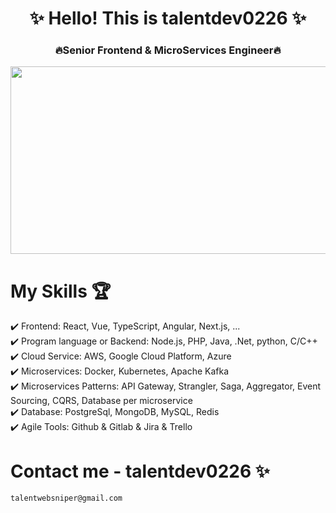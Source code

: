 <h1 align="center">✨ Hello! This is talentdev0226 ✨</h1> 
<h3 align="center"> 🔥Senior Frontend & MicroServices Engineer🔥</h3>

<p align="center"><img src="https://media.giphy.com/media/dWesBcTLavkZuG35MI/giphy.gif" width="600" height="300"  /></p>

# My Skills 🏆

✔️ Frontend: React, Vue, TypeScript, Angular, Next.js, ... \
✔️ Program language or Backend: Node.js, PHP, Java, .Net, python, C/C++ \
✔️ Cloud Service: AWS, Google Cloud Platform, Azure \
✔️ Microservices: Docker, Kubernetes, Apache Kafka  \
✔️ Microservices Patterns: API Gateway, Strangler, Saga, Aggregator, Event Sourcing, CQRS, Database per microservice \
✔️ Database: PostgreSql, MongoDB, MySQL, Redis \
✔️ Agile Tools: Github & Gitlab & Jira & Trello

# Contact me - talentdev0226 ✨

    talentwebsniper@gmail.com
